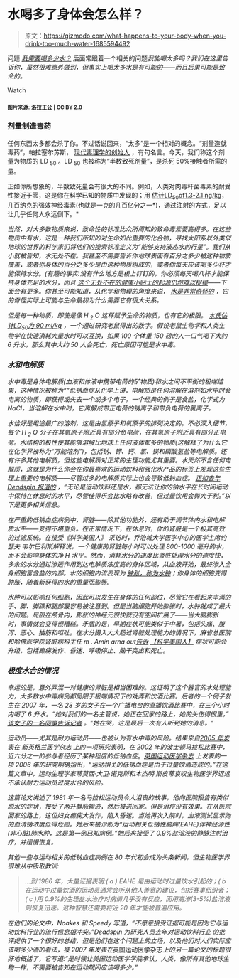# 水喝多了身体会怎么样？

> 原文：<https://gizmodo.com/what-happens-to-your-body-when-you-drink-too-much-water-1685594492>

问题 [*我需要喝多少水？*](http://lifehacker.com/how-much-water-do-i-actually-need-to-drink-every-day-5986895) 后面常跟着一个相关的问题*我能喝太多吗？我们在这里告诉你，虽然很难意外做到，但事实上喝太多水是有可能的——而且后果可能是致命的。*

Watch

#### <small>图片来源:</small> [<small>洛拉王公</small>](https://flic.kr/p/6tHrrs) <small>| CC BY 2.0</small>

### 剂量制造毒药

任何东西太多都会杀了你。不过话说回来，“太多”是一个相对的概念。“剂量造就毒药”，帕拉塞尔苏斯， [现代毒理学的创始人](http://toxsci.oxfordjournals.org/content/53/1/2.full) ，有句名言。今天，我们称这个剂量为物质的 LD <sub>50</sub> 。LD <sub>50</sub> 也被称为“半数致死剂量”，是杀死 50%接触者所需的量。

正如你所想象的，半数致死量会有很大的不同。例如，人类对肉毒杆菌毒素的耐受性接近于零，这是你在科学已知的物质中发现的；用 [估计](http://jama.jamanetwork.com/article.aspx?articleid=193600)[LD<sub>50</sub>of](http://jama.jamanetwork.com/article.aspx?articleid=193600)[1.3-2.1 ng/kg](http://jama.jamanetwork.com/article.aspx?articleid=193600)，几百纳克的强效神经毒素(也就是一克的几百亿分之一*)，通过注射的方式，足以让几乎任何人永远倒下。*

*当然，对大多数物质来说，致命性的标准比众所周知的致命毒素要高得多。在这些物质中有水，这是一种我们所知的对生命如此重要的化合物，寻找太阳系以外类似地球的世界的科学家们将他们的搜索标准定义为“能够支持液态水的行星”。我们从小就被告知，水无处不在。我甚至不需要告诉你地球表面有百分之多少被这种物质覆盖，或者你身体的百分之多少是由这种物质组成的，或者你每天应该喝多少杯才能保持水分。(有趣的事实:没有什么地方是板上钉钉的，你必须每天喝八杯才能保持身体充足的水分，而且 [这个无处不在的健康小贴士的起源仍然难以捉摸](http://www.snopes.com/medical/myths/8glasses.asp)——下面会有更多。你甚至可能知道，从化学和物理的角度来说， [水是非常奇怪的](http://witcombe.sbc.edu/water/chemistryproperties.html) ，它的奇怪实际上可能与生命最初为什么需要它有很大关系。*

*但是每一种物质，即使是像 H <sub>2</sub> O 这样赋予生命的物质，也有它的极限。 [水氏估计LD<sub>50</sub>](http://www.sciencelab.com/msds.php?msdsId=9927321)[为 90 ml/kg](http://www.sciencelab.com/msds.php?msdsId=9927321) ，一个通过研究老鼠得出的数字。假设老鼠生物学和人类生物学在快速消耗大量水时可以互换，如果 100 个体重 150 磅的人一口气喝下大约 6 升水，那么其中大约 50 人会死亡，死亡原因可能是水中毒。*

### *水和电解质*

*水中毒是身体电解质(血液和体液中携带电荷的矿物质)和水之间不平衡的极端结果，这种情况被称为“”低钠血症从化学上讲，电解质是任何溶解在溶剂如水中时会电离的物质，即获得或失去一个或多个电子。一个经典的例子是食盐，化学式为 NaCl，当溶解在水中时，它离解成带正电荷的钠离子和带负电荷的氯离子。*

*水恰好是用途最广的溶剂，这是由氢原子和氧原子的排列决定的。不必深入细节，每个 H <sub>2</sub> O 分子在其氧原子附近具有部分负电荷，在其氢原子附近具有部分正电荷。水结构的极性使其能够溶解比地球上任何液体都多的物质(这解释了为什么它在化学界被称为“万能溶剂”)，包括钠、钾、钙、氯、镁和磷酸氢盐等电解质。还有许多其他电解质，但这些电解质对正常的生理功能尤其重要。水天然不含任何电解质，这就是为什么你会在你最喜欢的运动饮料和强化水产品的标签上发现这些生理上重要的电解质——尽管过多的电解质实际上也会导致低钠血症。 [正如去年 *Deadspin* 报道的](https://deadspin.com/everything-you-know-about-cramps-is-wrong-and-gatorade-1587102837) ，“无论是运动饮料还是水，都无法让你的钠水平在长时间运动中保持在休息时的水平，尽管佳得乐会比水略有改善，但过量饮用会弊大于利。”以下是更多相关信息。*

*在严重的低钠血症病例中，肾脏——除其他功能外，还有助于调节体内水和电解质水平——变得不堪重负。在正常情况下，在休息时，你的肾脏是一个极其高效的过滤系统。在接受《科学美国人》 采访时，乔治城大学医学中心的医学主席约瑟夫·韦尔巴利斯解释说，一个健康的肾脏每小时可以处理 800-1000 毫升的水，而不会影响身体的净 H 水平。然而，消耗水分的速度比肾脏处理水分的速度快，多余的水分通过渗透作用到达电解质浓度高的身体区域，从血液开始，最终渗入全身细胞富含盐的内部。水的细胞内流表现为 [肿胀，称为水肿](http://www.mayoclinic.org/diseases-conditions/edema/basics/definition/con-20033037)；你身体的细胞变得肿胀，随着新获得的水的重量而膨胀。*

*水肿可以影响任何细胞，因此可以发生在身体的任何部位，尽管它在看起来丰满的手、脚、脚踝和腿部最容易被注意到。但是当脑细胞开始膨胀时，水肿就成了最大的问题。局限在颅骨内，膨胀的神经元很快就没有空间扩展了——当大脑膨胀时，事情就会变得很糟糕。矛盾的是，早期症状可能类似于中暑，包括头痛、腹泻、恶心、抽筋和呕吐。在水分摄入大大超过肾脏处理能力的情况下，麻省总医院和哈佛医学院肾脏病科主任 m . Amin arna out[告诉](http://www.scientificamerican.com/article/strange-but-true-drinking-too-much-water-can-kill/) [*【科学美国人】*](http://www.scientificamerican.com/article/strange-but-true-drinking-too-much-water-can-kill/) 症状可能会升级，包括癫痫发作、昏迷、呼吸停止、脑干突出和死亡。*

### *极度水合的情况*

*幸运的是，意外弄混一对健康的肾脏是相当困难的。这证明了这个器官的水处理能力，大多数水中毒病例都局限于极端情况下的戏弄和饮酒比赛。后者的一个例子发生在 2007 年，一名 28 岁的女子在一个广播电台的直播饮酒比赛中，在三个小时内喝了 6 升水。“她对我们的一名主管说，她正在回家的路上，她的头伤得很重，” [该女子的一名同事告诉记者](http://www.nbcnews.com/id/16614865/ns/us_news-life/t/woman-dies-after-water-drinking-contest/#.VN5BhVPF_0c) 。"她在哭，这是最后一次有人听到她的消息。"*

*运动员——尤其是耐力运动员——也被认为有水中毒的风险。结果来自[2005 年发表在](http://www.nejm.org/doi/full/10.1056/NEJMoa043901) [*新英格兰医学杂志*](http://www.nejm.org/doi/full/10.1056/NEJMoa043901) 上的一项研究表明，在 2002 年的波士顿马拉松比赛中，近六分之一的参与者经历了某种程度的低钠血症*。*[*英国运动医学杂志*](http://www.ncbi.nlm.nih.gov/pmc/articles/PMC2564296/) 上发表的一项 2006 年的研究明确指出，“运动相关的低钠血症是由于过量饮酒造成的。”在这篇文章中，运动生理学家蒂莫西·大卫·诺克斯和本杰明·斯皮蒂哀叹生物医学界迟迟不承认耐力运动员过度水合的风险。*

*这篇论文讲述了 1981 年一名马拉松运动员令人沮丧的故事，他向医院报告有类似脱水的症状，接受了两升静脉输液，然后被送回家。但是治疗没有效果。在从医院回家的路上，这位妇女癫痫大发作，陷入昏迷。当她再次入院时，血液测试显示她的血清钠浓度低得危险。她后来被诊断为“运动相关低钠性脑病(EAHE)伴神经源性(非心脏)肺水肿，这是第一例已知病例。”她后来接受了 0.9%盐溶液的静脉注射治疗，并缓慢恢复。*

*其他一些与运动相关的低钠血症病例在 80 年代初会成为头条新闻，但生物医学界很难从中吸取教训:*

> *...到 1986 年，大量证据表明:( *a* ) EAHE 是由运动时过量饮水引起的；( *b* 在运动中过量饮酒的运动员通常会听从他人善意的建议，包括赛事组织者；( *c* )用 0.9%的生理盐水治疗对病情几乎没有反应，而用高渗(3-5%)盐溶液则恢复迅速。这种智慧还需要将近 20 年才能被普遍应用。*

*在他们的论文中，Noakes 和 Speedy 写道，“不愿意接受证据可能是因为它与运动饮料行业的流行信息相冲突。”Deadspin 为研究人员去年对运动饮料行业 的批评提供了一个很好的总结，但是他们在这个问题上的立场，以及他们对人们实际应该喝多少酒的看法，被 2007 年发表在*英国运动医学杂志*上的另一篇论文的标题很好地概括了，它写道:“是时候让美国运动医学学院承认，人类，像所有其他地球生物一样，不需要被告知在运动期间应该喝多少。”*